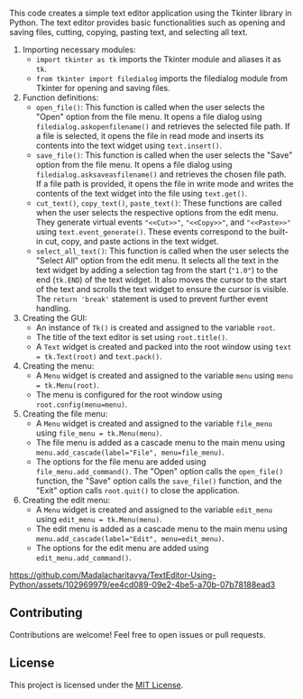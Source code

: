 This code creates a simple text editor application using the Tkinter library in Python. The text editor provides basic functionalities such as opening and saving files, cutting, copying, pasting text, and selecting all text.

1. Importing necessary modules:
   - `import tkinter as tk` imports the Tkinter module and aliases it as `tk`.
   - `from tkinter import filedialog` imports the filedialog module from Tkinter for opening and saving files.
2. Function definitions:
   - `open_file()`: This function is called when the user selects the "Open" option from the file menu. It opens a file dialog using `filedialog.askopenfilename()` and retrieves the selected file path. If a file is selected, it opens the file in read mode and inserts its contents into the text widget using `text.insert()`.
   - `save_file()`: This function is called when the user selects the "Save" option from the file menu. It opens a file dialog using `filedialog.asksaveasfilename()` and retrieves the chosen file path. If a file path is provided, it opens the file in write mode and writes the contents of the text widget into the file using `text.get()`.
   - `cut_text()`, `copy_text()`, `paste_text()`: These functions are called when the user selects the respective options from the edit menu. They generate virtual events `"<<Cut>>"`, `"<<Copy>>"`, and `"<<Paste>>"` using `text.event_generate()`. These events correspond to the built-in cut, copy, and paste actions in the text widget.
   - `select_all_text()`: This function is called when the user selects the "Select All" option from the edit menu. It selects all the text in the text widget by adding a selection tag from the start (`"1.0"`) to the end (`tk.END`) of the text widget. It also moves the cursor to the start of the text and scrolls the text widget to ensure the cursor is visible. The `return 'break'` statement is used to prevent further event handling.
3. Creating the GUI:
   - An instance of `Tk()` is created and assigned to the variable `root`.
   - The title of the text editor is set using `root.title()`.
   - A `Text` widget is created and packed into the root window using `text = tk.Text(root)` and `text.pack()`.
4. Creating the menu:
   - A `Menu` widget is created and assigned to the variable `menu` using `menu = tk.Menu(root)`.
   - The menu is configured for the root window using `root.config(menu=menu)`.
5. Creating the file menu:
   - A `Menu` widget is created and assigned to the variable `file_menu` using `file_menu = tk.Menu(menu)`.
   - The file menu is added as a cascade menu to the main menu using `menu.add_cascade(label="File", menu=file_menu)`.
   - The options for the file menu are added using `file_menu.add_command()`. The "Open" option calls the `open_file()` function, the "Save" option calls the `save_file()` function, and the "Exit" option calls `root.quit()` to close the application.
6. Creating the edit menu:
   - A `Menu` widget is created and assigned to the variable `edit_menu` using `edit_menu = tk.Menu(menu)`.
   - The edit menu is added as a cascade menu to the main menu using `menu.add_cascade(label="Edit", menu=edit_menu)`.
   - The options for the edit menu are added using `edit_menu.add_command()`.
  
  https://github.com/Madalacharitavya/TextEditor-Using-Python/assets/102969979/ee4cd089-09e2-4be5-a70b-07b78188ead3

   ## Contributing

Contributions are welcome! Feel free to open issues or pull requests.

## License

This project is licensed under the [MIT License](LICENSE).
